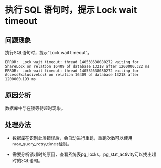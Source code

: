 # 执行 SQL 语句时，提示 Lock wait timeout

## 问题现象<a name="section158125414577"></a>

执行SQL语句时，提示“Lock wait timeout”。

```
ERROR:  Lock wait timeout: thread 140533638080272 waiting for ShareLock on relation 16409 of database 13218 after 1200000.122 ms ERROR:  Lock wait timeout: thread 140533638080272 waiting for AccessExclusiveLock on relation 16409 of database 13218 after 1200000.193 ms
```

## 原因分析<a name="section7762348125715"></a>

数据库中存在锁等待超时现象。

## 处理办法<a name="section72471253195718"></a>

-   数据库在识别此类错误后，会自动进行重跑，重跑次数可以使用max\_query\_retry\_times控制。

-   需要分析锁超时的原因，查看系统表pg\_locks，pg\_stat\_activity可以找出超时的SQL语句。


